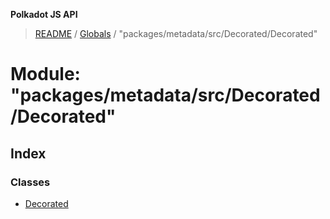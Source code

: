**Polkadot JS API**

> [README](../README.md) / [Globals](../globals.md) / "packages/metadata/src/Decorated/Decorated"

# Module: "packages/metadata/src/Decorated/Decorated"

## Index

### Classes

* [Decorated](../classes/_packages_metadata_src_decorated_decorated_.decorated.md)
